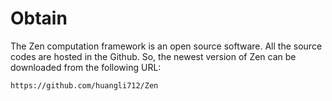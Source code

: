 # Obtain

The Zen computation framework is an open source software. All the source codes are hosted in the Github. So, the newest version of Zen can be downloaded from the following URL:

```text
https://github.com/huangli712/Zen
```